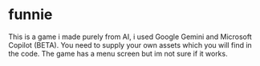 # funnie
This is a game i made purely from AI, i used Google Gemini and Microsoft Copilot (BETA).
You need to supply your own assets which you will find in the code.
The game has a menu screen but im not sure if it works.
